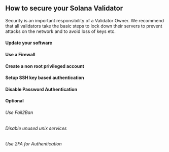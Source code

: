 ## How to secure your Solana Validator
Security is an important responsibility of a Validator Owner.   We recommend that all validators take the basic steps to lock down their servers to prevent attacks on the network and to avoid loss of keys etc.

#### Update your software
#### Use a Firewall
#### Create a non root privileged account
#### Setup SSH key based authentication
#### Disable Password Authentication
#### Optional
###### Use Fail2Ban 
###### Disable unused unix services
###### Use 2FA for Authentication
